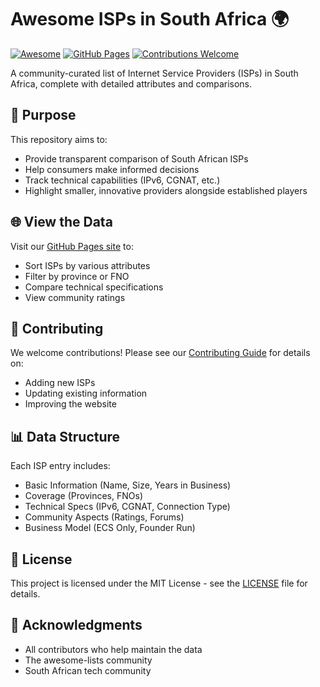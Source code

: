 # Awesome ISPs in South Africa 🌍

[![Awesome](https://awesome.re/badge.svg)](https://awesome.re)
[![GitHub Pages](https://img.shields.io/badge/GitHub-Pages-green)](https://github.com/byronrode/fibre-forum-awesome-isps)
[![Contributions Welcome](https://img.shields.io/badge/contributions-welcome-brightgreen.svg)](CONTRIBUTING.md)

A community-curated list of Internet Service Providers (ISPs) in South Africa, complete with detailed attributes and comparisons.

## 🎯 Purpose

This repository aims to:

- Provide transparent comparison of South African ISPs
- Help consumers make informed decisions
- Track technical capabilities (IPv6, CGNAT, etc.)
- Highlight smaller, innovative providers alongside established players

## 🌐 View the Data

Visit our [GitHub Pages site](https://https://github.com/byronrode/fibre-forum-awesome-isps.github.io/awesome-isps/) to:

- Sort ISPs by various attributes
- Filter by province or FNO
- Compare technical specifications
- View community ratings

## 🤝 Contributing

We welcome contributions! Please see our [Contributing Guide](CONTRIBUTING.md) for details on:

- Adding new ISPs
- Updating existing information
- Improving the website

## 📊 Data Structure

Each ISP entry includes:

- Basic Information (Name, Size, Years in Business)
- Coverage (Provinces, FNOs)
- Technical Specs (IPv6, CGNAT, Connection Type)
- Community Aspects (Ratings, Forums)
- Business Model (ECS Only, Founder Run)

## 📜 License

This project is licensed under the MIT License - see the [LICENSE](LICENSE) file for details.

## 🙏 Acknowledgments

- All contributors who help maintain the data
- The awesome-lists community
- South African tech community
